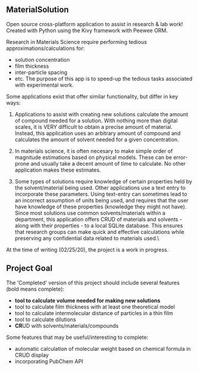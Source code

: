 ## MaterialSolution

Open source cross-platform application to assist in research & lab work!
Created with Python using the Kivy framework with Peewee ORM.

Research in Materials Science require performing tedious approximations/calculations for:
- solution concentration
- film thickness
- inter-particle spacing
- etc. 
The purpose of this app is to speed-up the tedious tasks associated with experimental work.

Some applications exist that offer similar functionality, but differ in key ways:

1. Applications to assist with creating new solutions calculate the amount of compound needed for a solution. With nothing more than digital scales, it is VERY difficult to obtain a precise amount of material. Instead, this application uses an arbitrary amount of compound and calculates the amount of solvent needed for a given concentration.

2. In materials science, it is often necesary to make simple order of magnitude estimations based on physical models. These can be error-prone and usually take a decent amount of time to calculate. No other application makes these estimates.

3. Some types of solutions require knowledge of certain properties held by the solvent/material being used. Other applications use a text entry to incorporate these parameters. Using text-entry can sometimes lead to an incorrect assumption of units being used, and requires that the user have knowledge of these properties (knowledge they might not have). Since most solutions use common solvents/materials within a department, this application offers CRUD of materials and solvents - along with their properties - to a local SQLite database. This ensures that research groups can make quick and effective calculations while preserving any confidential data related to materials used.\

At the time of writing (02/25/20), the project is a work in progress.

## Project Goal

The 'Completed' version of this project should include several features (bold means complete):
- **tool to calculate volume needed for making new solutions**
- tool to calculate film thickness with at least one theoretical model
- tool to calculate intermolecular distance of particles in a thin film
- tool to calculate dilutions
- **CR**UD with solvents/materials/compounds

Some features that may be useful/interesting to complete:
- automatic calculation of molecular weight based on chemical formula in CRUD display
- incorporating PubChem API
